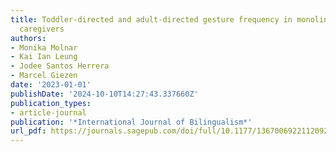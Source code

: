 ```yaml
---
title: Toddler-directed and adult-directed gesture frequency in monolingual and bilingual
  caregivers
authors:
- Monika Molnar
- Kai Ian Leung
- Jodee Santos Herrera
- Marcel Giezen
date: '2023-01-01'
publishDate: '2024-10-10T14:27:43.337660Z'
publication_types:
- article-journal
publication: '*International Journal of Bilingualism*'
url_pdf: https://journals.sagepub.com/doi/full/10.1177/13670069221120929
---
```

